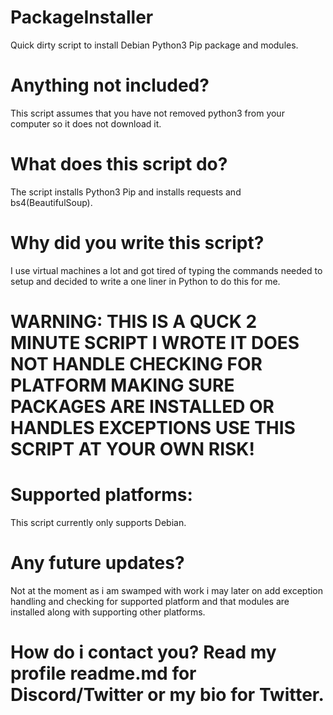 # PackageInstaller
Quick dirty script to install Debian Python3 Pip package and modules.
# Anything not included? 
This script assumes that you have not removed python3 from your computer so it does not download it.
# What does this script do?
The script installs Python3 Pip and installs requests and bs4(BeautifulSoup).
# Why did you write this script?
I use virtual machines a lot and got tired of typing the commands needed to setup and decided to write a one liner in Python to do this for me.
# WARNING: THIS IS A QUCK 2 MINUTE SCRIPT I WROTE IT DOES NOT HANDLE CHECKING FOR PLATFORM MAKING SURE PACKAGES ARE INSTALLED OR HANDLES EXCEPTIONS USE THIS SCRIPT AT YOUR OWN RISK!
# Supported platforms:
This script currently only supports Debian.
# Any future updates?
Not at the moment as i am swamped with work i may later on add exception handling and checking for supported platform and that modules are installed along with supporting other platforms.
# How do i contact you? Read my profile readme.md for Discord/Twitter or my bio for Twitter.
